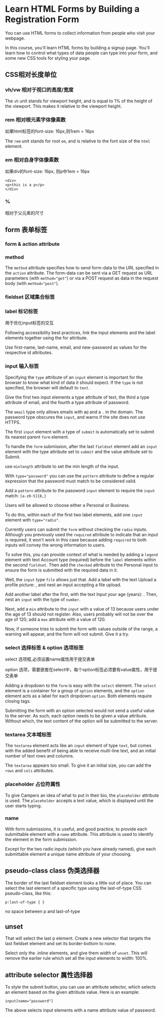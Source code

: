 # Learn HTML Forms by Building a Registration Form

You can use HTML forms to collect information from people who visit your webpage.

In this course, you'll learn HTML forms by building a signup page. You'll learn how to control what types of data people can type into your form, and some new CSS tools for styling your page.

## CSS相对长度单位

### vh/vw 相对于视口的高度/宽度

The `vh` unit stands for viewport height, and is equal to 1% of the height of the viewport. This makes it relative to the viewport height.

### rem 相对根元素字体像素数

如果html标签的font-size: 16px,则1rem = 16px

The `rem` unit stands for root `em`, and is relative to the font size of the `html` element.

### em 相对自身字体像素数

如果div的font-size: 16px, 则p中1em = 16px

    <div>
    <p>this is a p</p>
    </div>

### %

相对于父元素的尺寸

## form 表单标签

### form & action attribute

### method

The `method` attribute specifies how to send form-data to the URL specified in the `action` attribute. The form-data can be sent via a GET request as URL parameters (with `method="get"`) or via a POST request as data in the request body (with `method="post"`).

### fieldset 区域集合标签

### label 标记标签

用于优化input标签的交互

Following accessibility best practices, link the input elements and the label elements together using the for attribute.

Use first-name, last-name, email, and new-password as values for the respective id attributes.

### input 输入标签

Specifying the `type` attribute of an `input` element is important for the browser to know what kind of data it should expect. If the `type` is not specified, the browser will default to `text`.

Give the first two input elements a type attribute of text, the third a type attribute of email, and the fourth a type attribute of password.

The `email` type only allows emails with a`@` and a `.` in the domain. The password type obscures the `input`, and warns if the site does not use HTTPS.

The first `input` element with a type of `submit` is automatically set to submit its nearest parent `form` element.

To handle the `form` submission, after the last `fieldset` element add an `input` element with the type attribute set to `submit` and the value attribute set to Submit.

use `minlength` attribute to set the min length of the input.

With `type="password"` you can use the `pattern` attribute to define a regular expression that the password must match to be considered valid.

Add a `pattern` attribute to the password `input` element to require the `input` match: `[a-z0-5]{8,}`

Users will be allowed to choose either a Personal or Business.

To do this, within each of the first two label elements, add one `input` element with `type="radio"`.

Currently users can submit the `form` without checking the `radio` inputs. Although you previously used the `required` attribute to indicate that an input is required, it won't work in this case because adding `required` to both inputs will convey the wrong information to users.

To solve this, you can provide context of what is needed by adding a `legend` element with text Account type (required) before the `label` elements within the second `fieldset`. Then add the `checked` attribute to the Personal input to ensure the form is submitted with the required data in it.

Well, the `input` type `file` allows just that. Add a label with the text Upload a profile picture: , and nest an input accepting a file upload.

Add another label after the first, with the text Input your age (years): . Then, nest an `input` with the type of `number`.

Next, add a `min` attribute to the `input` with a value of 13 because users under the age of 13 should not register. Also, users probably will not be over the age of 120; add a `max` attribute with a value of 120.

Now, if someone tries to submit the form with values outside of the range, a warning will appear, and the form will not submit. Give it a try.

### select 选择标签 & option 选项标签

select 选项框,必须设置name属性用于提交表单

option 选项，需要嵌套在select中，每个option标签必须要有value属性，用于提交表单

Adding a dropdown to the `form` is easy with the `select` element. The `select` element is a container for a group of `option` elements, and the `option` element acts as a label for each dropdown `option`. Both elements require closing tags.

Submitting the form with an option selected would not send a useful value to the server. As such, each option needs to be given a value attribute. Without which, the text content of the option will be submitted to the server.

### textarea 文本域标签

The `textarea` element acts like an `input` element of type `text`, but comes with the added benefit of being able to receive multi-line text, and an initial number of text rows and columns.

The `textarea` appears too small. To give it an initial size, you can add the `rows` and `cols` attributes.

### placeholder 占位符属性

To give Campers an idea of what to put in their bio, the `placeholder` attribute is used. The `placeholder` accepts a text value, which is displayed until the user starts typing.

### name 

With form submissions, it is useful, and good practice, to provide each submittable element with a `name` attribute. This attribute is used to identify the element in the form submission.

Except for the two radio inputs (which you have already named), give each submittable element a unique name attribute of your choosing.

## pseudo-class class 伪类选择器

The border of the last fieldset element looks a little out of place. You can select the last element of a specific type using the last-of-type CSS pseudo-class, like this:

    p:last-of-type { }

no space between p and last-of-type

## unset

That will select the last p element. Create a new selector that targets the last fieldset element and set its border-bottom to none.

Select only the .inline elements, and give them width of `unset`. This will remove the earlier rule which set all the input elements to width: 100%.

## attribute selector 属性选择器

To style the submit button, you can use an attribute selector, which selects an element based on the given attribute value. Here is an example:

    input[name="password"]

The above selects input elements with a name attribute value of password.